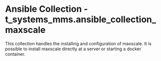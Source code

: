 # Ansible Collection - t_systems_mms.ansible_collection_maxscale

This collection handles the installing and configuration of maxscale.
It is possible to install maxscale directly at a server or starting a docker container.
